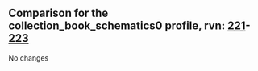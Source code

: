 ## Comparison for the collection_book_schematics0 profile, rvn: [221](https://github.com/PRO100KatYT/FortniteProfileRevisions/tree/main/profiles/collection_book_schematics0/221%20collection_book_schematics0.json)-[223](https://github.com/PRO100KatYT/FortniteProfileRevisions/tree/main/profiles/collection_book_schematics0/223%20collection_book_schematics0.json)

No changes

